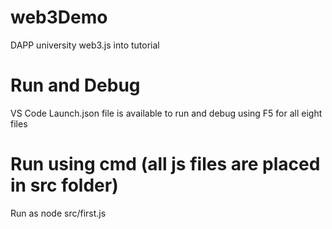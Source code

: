 # web3Demo
DAPP university web3.js into tutorial

# Run and Debug
VS Code Launch.json file is available to run and debug using F5 for all eight files

# Run using cmd (all js files are placed in src folder)
Run as 
node src/first.js
